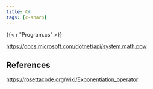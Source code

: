 ```yaml
---
title: C#
tags: [c-sharp]
---
```


{{< r "Program.cs" >}}

<https://docs.microsoft.com/dotnet/api/system.math.pow>

## References

<https://rosettacode.org/wiki/Exponentiation_operator>
